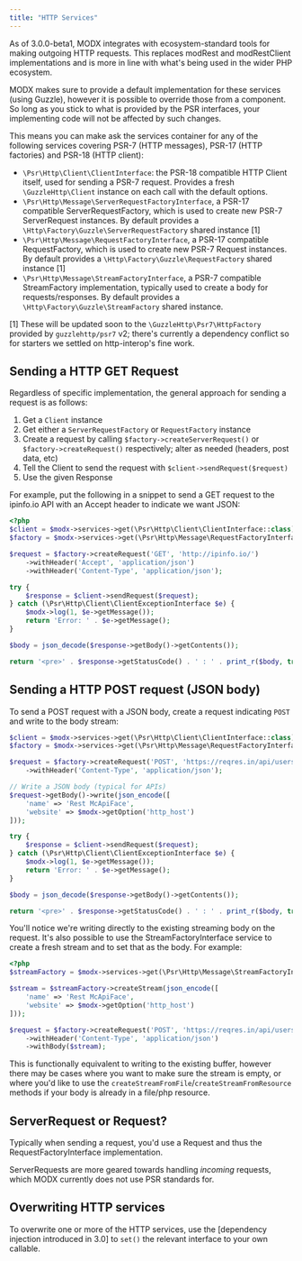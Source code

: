 ```yaml
---
title: "HTTP Services"
---
```


As of 3.0.0-beta1, MODX integrates with ecosystem-standard tools for making outgoing HTTP requests. This replaces modRest and modRestClient implementations and is more in line with what's being used in the wider PHP ecosystem.

MODX makes sure to provide a default implementation for these services (using Guzzle), however it is possible to override those from a component. So long as you stick to what is provided by the PSR interfaces, your implementing code will not be affected by such changes. 

This means you can make ask the services container for any of the following services covering PSR-7 (HTTP messages), PSR-17 (HTTP factories) and PSR-18 (HTTP client):

- `\Psr\Http\Client\ClientInterface`: the PSR-18 compatible HTTP Client itself, used for sending a PSR-7 request. Provides a fresh `\GuzzleHttp\Client` instance on each call with the default options.
- `\Psr\Http\Message\ServerRequestFactoryInterface`, a PSR-17 compatible ServerRequestFactory, which is used to create new PSR-7 ServerRequest instances. By default provides a `\Http\Factory\Guzzle\ServerRequestFactory` shared instance [1]
- `\Psr\Http\Message\RequestFactoryInterface`, a PSR-17 compatible RequestFactory, which is used to create new PSR-7 Request instances. By default provides a `\Http\Factory\Guzzle\RequestFactory` shared instance [1]
- `\Psr\Http\Message\StreamFactoryInterface`, a PSR-7 compatible StreamFactory implementation, typically used to create a body for requests/responses. By default provides a `\Http\Factory\Guzzle\StreamFactory` shared instance.

[1] These will be updated soon to the `\GuzzleHttp\Psr7\HttpFactory` provided by `guzzlehttp/psr7` v2; there's currently a dependency conflict so for starters we settled on http-interop's fine work.

## Sending a HTTP GET Request

Regardless of specific implementation, the general approach for sending a request is as follows:

1. Get a `Client` instance
2. Get either a `ServerRequestFactory` or `RequestFactory` instance
3. Create a request by calling `$factory->createServerRequest()` or `$factory->createRequest()` respectively; alter as needed (headers, post data, etc)
4. Tell the Client to send the request with `$client->sendRequest($request)`
5. Use the given Response

For example, put the following in a snippet to send a GET request to the ipinfo.io API with an Accept header to indicate we want JSON:

```php
<?php
$client = $modx->services->get(\Psr\Http\Client\ClientInterface::class);
$factory = $modx->services->get(\Psr\Http\Message\RequestFactoryInterface::class);

$request = $factory->createRequest('GET', 'http://ipinfo.io/')
    ->withHeader('Accept', 'application/json')
    ->withHeader('Content-Type', 'application/json');

try {
    $response = $client->sendRequest($request);
} catch (\Psr\Http\Client\ClientExceptionInterface $e) {
    $modx->log(1, $e->getMessage());
    return 'Error: ' . $e->getMessage();
}

$body = json_decode($response->getBody()->getContents());

return '<pre>' . $response->getStatusCode() . ' : ' . print_r($body, true) . '</pre>';
```

## Sending a HTTP POST request (JSON body)

To send a POST request with a JSON body, create a request indicating `POST` and write to the body stream:

``` php
$client = $modx->services->get(\Psr\Http\Client\ClientInterface::class);
$factory = $modx->services->get(\Psr\Http\Message\RequestFactoryInterface::class);

$request = $factory->createRequest('POST', 'https://reqres.in/api/users')
    ->withHeader('Content-Type', 'application/json');

// Write a JSON body (typical for APIs)
$request->getBody()->write(json_encode([
    'name' => 'Rest McApiFace',
    'website' => $modx->getOption('http_host')
]));

try {
    $response = $client->sendRequest($request);
} catch (\Psr\Http\Client\ClientExceptionInterface $e) {
    $modx->log(1, $e->getMessage());
    return 'Error: ' . $e->getMessage();
}

$body = json_decode($response->getBody()->getContents());

return '<pre>' . $response->getStatusCode() . ' : ' . print_r($body, true) . '</pre>';
```

You'll notice we're writing directly to the existing streaming body on the request. It's also possible to use the StreamFactoryInterface service to create a fresh stream and to set that as the body. For example:

```php 
<?php
$streamFactory = $modx->services->get(\Psr\Http\Message\StreamFactoryInterface::class);

$stream = $streamFactory->createStream(json_encode([
    'name' => 'Rest McApiFace',
    'website' => $modx->getOption('http_host')
]));

$request = $factory->createRequest('POST', 'https://reqres.in/api/users')
    ->withHeader('Content-Type', 'application/json')
    ->withBody($stream);
```

This is functionally equivalent to writing to the existing buffer, however there may be cases where you want to make sure the stream is empty, or where you'd like to use the `createStreamFromFile`/`createStreamFromResource` methods if your body is already in a file/php resource.

## ServerRequest or Request?

Typically when sending a request, you'd use a Request and thus the RequestFactoryInterface implementation. 

ServerRequests are more geared towards handling _incoming_ requests, which MODX currently does not use PSR standards for.

## Overwriting HTTP services

To overwrite one or more of the HTTP services, use the [dependency injection introduced in 3.0] to `set()` the relevant interface to your own callable. 

